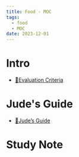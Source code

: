 ```yaml
---
title: Food - MOC
tags:
  - food
  - MOC
date: 2023-12-01
---
```

# Intro

* [💯Evaluation Criteria](food/intro/evaluation_criteria.md)
# Jude's Guide

* [🥐Jude’s Guide](https://pinkr1ver.notion.site/17d0f10938f8407cb50910d24b668655?v=870bd05876044fdb91308ffa13c7ff01&pvs=4)
# Study Note
